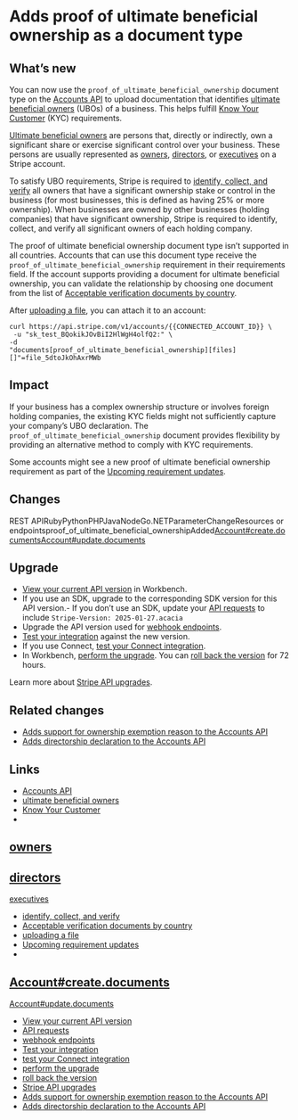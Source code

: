 # Adds proof of ultimate beneficial ownership as a document type

## What’s new

You can now use the `proof_of_ultimate_beneficial_ownership` document type on
the [Accounts API](https://docs.stripe.com/api/accounts/object) to upload
documentation that identifies [ultimate beneficial
owners](https://support.stripe.com/questions/beneficial-owner-and-director-definitions)
(UBOs) of a business. This helps fulfill [Know Your
Customer](https://support.stripe.com/questions/know-your-customer-obligations)
(KYC) requirements.

[Ultimate beneficial
owners](https://support.stripe.com/questions/beneficial-owner-and-director-definitions)
are persons that, directly or indirectly, own a significant share or exercise
significant control over your business. These persons are usually represented as
[owners](https://docs.stripe.com/api/persons/object#person_object-relationship-owner),
[directors](https://docs.stripe.com/api/persons/object#person_object-relationship-director),
or
[executives](https://docs.stripe.com/api/persons/object#person_object-relationship-executive)
on a Stripe account.

To satisfy UBO requirements, Stripe is required to [identify, collect, and
verify](https://support.stripe.com/questions/company-beneficial-ownership-and-director-requirement)
all owners that have a significant ownership stake or control in the business
(for most businesses, this is defined as having 25% or more ownership). When
businesses are owned by other businesses (holding companies) that have
significant ownership, Stripe is required to identify, collect, and verify all
significant owners of each holding company.

The proof of ultimate beneficial ownership document type isn’t supported in all
countries. Accounts that can use this document type receive the
`proof_of_ultimate_beneficial_ownership` requirement in their requirements
field. If the account supports providing a document for ultimate beneficial
ownership, you can validate the relationship by choosing one document from the
list of [Acceptable verification documents by
country](https://docs.stripe.com/acceptable-verification-documents).

After [uploading a file](https://docs.stripe.com/file-upload), you can attach it
to an account:

```
curl https://api.stripe.com/v1/accounts/{{CONNECTED_ACCOUNT_ID}} \
 -u "sk_test_BQokikJOvBiI2HlWgH4olfQ2:" \
-d
"documents[proof_of_ultimate_beneficial_ownership][files][]"=file_5dtoJkOhAxrMWb
```

## Impact

If your business has a complex ownership structure or involves foreign holding
companies, the existing KYC fields might not sufficiently capture your company’s
UBO declaration. The `proof_of_ultimate_beneficial_ownership` document provides
flexibility by providing an alternative method to comply with KYC requirements.

Some accounts might see a new proof of ultimate beneficial ownership requirement
as part of the [Upcoming requirement
updates](https://docs.stripe.com/connect/upcoming-requirements-updates).

## Changes

REST APIRubyPythonPHPJavaNodeGo.NETParameterChangeResources or
endpointsproof_of_ultimate_beneficial_ownershipAdded[Account#create.documents](https://docs.stripe.com/api/accounts/create#create_account-documents)[Account#update.documents](https://docs.stripe.com/api/accounts/update#update_account-documents)
## Upgrade

- [View your current API
version](https://docs.stripe.com/upgrades#view-your-api-version-and-the-latest-available-upgrade-in-workbench)
in Workbench.
- If you use an SDK, upgrade to the corresponding SDK version for this API
version.- If you don’t use an SDK, update your [API
requests](https://docs.stripe.com/api/versioning) to include `Stripe-Version:
2025-01-27.acacia`
- Upgrade the API version used for [webhook
endpoints](https://docs.stripe.com/webhooks/versioning).
- [Test your integration](https://docs.stripe.com/testing) against the new
version.
- If you use Connect, [test your Connect
integration](https://docs.stripe.com/connect/testing).
- In Workbench, [perform the
upgrade](https://docs.stripe.com/upgrades#perform-the-upgrade). You can [roll
back the version](https://docs.stripe.com/upgrades#roll-back-your-api-version)
for 72 hours.

Learn more about [Stripe API upgrades](https://docs.stripe.com/upgrades).

## Related changes

- [Adds support for ownership exemption reason to the Accounts
API](https://docs.stripe.com/changelog/acacia/2025-01-27/ownership-exemption-reason-accounts-api)
- [Adds directorship declaration to the Accounts
API](https://docs.stripe.com/changelog/acacia/2025-01-27/directorship-declaration)

## Links

- [Accounts API](https://docs.stripe.com/api/accounts/object)
- [ultimate beneficial
owners](https://support.stripe.com/questions/beneficial-owner-and-director-definitions)
- [Know Your
Customer](https://support.stripe.com/questions/know-your-customer-obligations)
-
[owners](https://docs.stripe.com/api/persons/object#person_object-relationship-owner)
-
[directors](https://docs.stripe.com/api/persons/object#person_object-relationship-director)
-
[executives](https://docs.stripe.com/api/persons/object#person_object-relationship-executive)
- [identify, collect, and
verify](https://support.stripe.com/questions/company-beneficial-ownership-and-director-requirement)
- [Acceptable verification documents by
country](https://docs.stripe.com/acceptable-verification-documents)
- [uploading a file](https://docs.stripe.com/file-upload)
- [Upcoming requirement
updates](https://docs.stripe.com/connect/upcoming-requirements-updates)
-
[Account#create.documents](https://docs.stripe.com/api/accounts/create#create_account-documents)
-
[Account#update.documents](https://docs.stripe.com/api/accounts/update#update_account-documents)
- [View your current API
version](https://docs.stripe.com/upgrades#view-your-api-version-and-the-latest-available-upgrade-in-workbench)
- [API requests](https://docs.stripe.com/api/versioning)
- [webhook endpoints](https://docs.stripe.com/webhooks/versioning)
- [Test your integration](https://docs.stripe.com/testing)
- [test your Connect integration](https://docs.stripe.com/connect/testing)
- [perform the upgrade](https://docs.stripe.com/upgrades#perform-the-upgrade)
- [roll back the
version](https://docs.stripe.com/upgrades#roll-back-your-api-version)
- [Stripe API upgrades](https://docs.stripe.com/upgrades)
- [Adds support for ownership exemption reason to the Accounts
API](https://docs.stripe.com/changelog/acacia/2025-01-27/ownership-exemption-reason-accounts-api)
- [Adds directorship declaration to the Accounts
API](https://docs.stripe.com/changelog/acacia/2025-01-27/directorship-declaration)